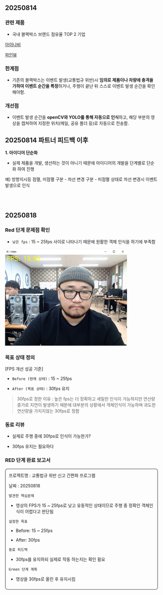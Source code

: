 ## **20250814**

### 관련 제품
- 국내 블랙박스 브랜드 점유율 TOP 2 기업

[아이나비](https://www.inavi.com/)

[파인뷰](http://www.fine-drive.com/defaults/index.do)

### 한계점
- 기존의 블랙박스는 이벤트 발생(교통법규 위반)시 **임의로 제품이나 차량에 충격을 가하여 이벤트 순간을 특정**하거나, 주행이 끝난 뒤 스스로 이벤트 발생 순간을 확인해야함.

### 개선점
- 이벤트 발생 순간을 **openCV와 YOLO를 통해 자동으로 인식**하고, 해당 부분의 영상을 캡쳐하여 지정한 위치(메일, 공유 폴더 등)로 자동으로 전송함.

## **20250814 파트너 피드백 이후**

**1. 아이디어 단순화**
- 실제 제품을 개발, 생산하는 것이 아니기 때문에 아이디어의 개발을 단계별로 단순화 하여 진행

예) 방향지시등 점멸, 미점멸 구분 - 차선 변경 구분 - 미점멸 상태로 차선 변경시 이벤트 발생으로 인식

<br><br>

## **20250818**

### Red 단계 문제점 확인

- `낮은 fps` : 15 ~ 25fps 사이로 나타나기 때문에 원활한 객체 인식을 하기에 부족함

<img width="402" height="320" alt="image" src="https://github.com/Barkyeongchan/miniproject/blob/main/assets/low_fps.PNG?raw=true" />

### 목표 상태 정의

[FPS 개선 성공 기준]

- `Before (현재 상태)` : 15 ~ 25fps

- `After (목표 상태)` : 30fps 유지

> 30fps로 정한 이유 : 높은 fps는 더 정확하고 세밀한 인식이 가능하지만 연산량 증가로 지연이 발생하기 때문에 대부분의 상황에서 객체인식이 가능하며 과도한 연산량을 가지지않는 30fps로 정함

### 동료 리뷰

- 실제로 주행 중에 30fps로 인식이 가능한가?

- 30fps 유지는 필요하다

### RED 단계 완료 보고서

<div style="border:2px solid gray; padding:10px; border-radius:8px;">
프로젝트명 : 교통법규 위반 신고 간편화 프로그램

날짜 : 20250818

`발견한 핵심문제`
- 영상의 FPS가 15 ~ 25fps로 낮고 유동적인 상태이므로 주행 중 정확인 객체인식이 어렵다고 판단됨

`설정한 목표`
- Before: 15 ~ 25fps

- After: 30fps

`동료 피드백`
- 30fps를 유지하되 실제로 작동 하는지는 확인 필요

`Green 단계 계획`
- 영상을 30fps로 올린 후 유지시킴

</div>